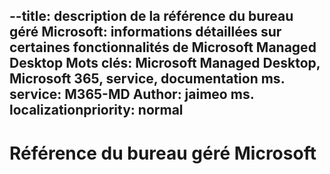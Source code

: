 --title: description de la référence du bureau géré Microsoft: informations détaillées sur certaines fonctionnalités de Microsoft Managed Desktop Mots clés: Microsoft Managed Desktop, Microsoft 365, service, documentation ms. service: M365-MD Author: jaimeo ms. localizationpriority: normal
---

# <a name="microsoft-managed-desktop-reference"></a>Référence du bureau géré Microsoft